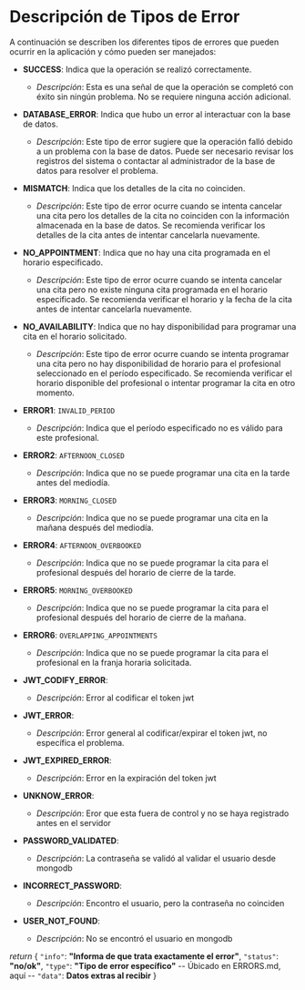 # Descripción de Tipos de Error

A continuación se describen los diferentes tipos de errores que pueden ocurrir en la aplicación y cómo pueden ser manejados:

- **SUCCESS**: Indica que la operación se realizó correctamente.
  - *Descripción*: Esta es una señal de que la operación se completó con éxito sin ningún problema. No se requiere ninguna acción adicional.

- **DATABASE_ERROR**: Indica que hubo un error al interactuar con la base de datos.
  - *Descripción*: Este tipo de error sugiere que la operación falló debido a un problema con la base de datos. Puede ser necesario revisar los registros del sistema o contactar al administrador de la base de datos para resolver el problema.

- **MISMATCH**: Indica que los detalles de la cita no coinciden.
  - *Descripción*: Este tipo de error ocurre cuando se intenta cancelar una cita pero los detalles de la cita no coinciden con la información almacenada en la base de datos. Se recomienda verificar los detalles de la cita antes de intentar cancelarla nuevamente.

- **NO_APPOINTMENT**: Indica que no hay una cita programada en el horario especificado.
  - *Descripción*: Este tipo de error ocurre cuando se intenta cancelar una cita pero no existe ninguna cita programada en el horario especificado. Se recomienda verificar el horario y la fecha de la cita antes de intentar cancelarla nuevamente.

- **NO_AVAILABILITY**: Indica que no hay disponibilidad para programar una cita en el horario solicitado.
  - *Descripción*: Este tipo de error ocurre cuando se intenta programar una cita pero no hay disponibilidad de horario para el profesional seleccionado en el período especificado. Se recomienda verificar el horario disponible del profesional o intentar programar la cita en otro momento.

- **ERROR1**: `INVALID_PERIOD`
  - *Descripción*: Indica que el período especificado no es válido para este profesional.

- **ERROR2**: `AFTERNOON_CLOSED`
  - *Descripción*: Indica que no se puede programar una cita en la tarde antes del mediodía.

- **ERROR3**: `MORNING_CLOSED`
  - *Descripción*: Indica que no se puede programar una cita en la mañana después del mediodía.

- **ERROR4**: `AFTERNOON_OVERBOOKED`
  - *Descripción*: Indica que no se puede programar la cita para el profesional después del horario de cierre de la tarde.

- **ERROR5**: `MORNING_OVERBOOKED`
  - *Descripción*: Indica que no se puede programar la cita para el profesional después del horario de cierre de la mañana.

- **ERROR6**: `OVERLAPPING_APPOINTMENTS`
  - *Descripción*: Indica que no se puede programar la cita para el profesional en la franja horaria solicitada.

- **JWT_CODIFY_ERROR**:
  - *Descripción*: Error al codificar el token jwt

- **JWT_ERROR**:
  - *Descripción*: Error general al codificar/expirar el token jwt, no específica el problema.

- **JWT_EXPIRED_ERROR**:
  - *Descripción*: Error en la expiración del token jwt

- **UNKNOW_ERROR**:
  - *Descripción*: Eror que esta fuera de control y no se haya registrado antes en el servidor

- **PASSWORD_VALIDATED**:
  - *Descripción*: La contraseña se validó al validar el usuario desde mongodb

- **INCORRECT_PASSWORD**:
  - *Descripción*: Encontro el usuario, pero la contraseña no coinciden 
  
- **USER_NOT_FOUND**:
  - *Descripción*: No se encontró el usuario en mongodb 


*return* {
  `"info"`: **"Informa de que trata exactamente el error"**,
  `"status"`: **"no/ok"**,
  `"type"`: **"Tipo de error específico"**  -- Úbicado en ERRORS.md, aquí --
  `"data"`: **Datos extras al recibir**
}

